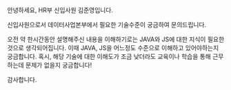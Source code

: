 안녕하세요, HR부 신입사원 김준영입니다.

신입사원으로서 데이터사업본부에서 필요한 기술수준이 궁금하여 문의드립니다.

오전 약 한시간동안 설명해주신 내용을 이해하기로는 JAVA와 JS에 대한 지식이 필요한것으로 생각되어집니다.
이때 JAVA, JS을 어느정도 수준으로 이해하고 있어야하는지 궁금합니다.
혹시, 해당 기술에 대한 이해도가 조금 낮더라도 교육이나 학습을 통해 근무하는데 문제가 없을지 궁금합니다!

감사합니다.

